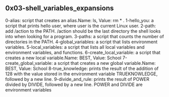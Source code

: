 ##   0x03-shell_variables_expansions
0-alias: script that creates an alias.Name: ls, Value: rm * .
1-hello_you: a script that prints hello user, where user is the current Linux user.
2-path: add /action to the PATH. /action should be the last directory the shell looks into when looking for a program.
3-paths: a script that counts the number of directories in the PATH.
4-global_variables:  a script that lists environment variables.
5-local_variables: a script that lists all local variables and environment variables, and functions.
6-create_local_variable: a script that creates a new local variable.Name: BEST, Value: School
7-create_global_variable: a script that creates a new global variable.Name: BEST, Value: School
8-true_knowledge:  prints the result of the addition of 128 with the value stored in the environment variable TRUEKNOWLEDGE, followed by a new line.
9-divide_and_rule: prints the result of POWER divided by DIVIDE, followed by a new line. POWER and DIVIDE are environment variables
